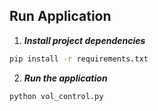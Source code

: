 ## Run Application
1. **_Install project dependencies_**
```sh
pip install -r requirements.txt
```
2. **_Run the application_**
```sh
python vol_control.py

